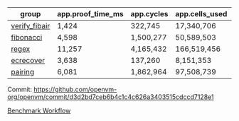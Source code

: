 | group | app.proof_time_ms | app.cycles | app.cells_used | leaf.proof_time_ms | leaf.cycles | leaf.cells_used |
| -- | -- | -- | -- | -- | -- | -- |
| [verify_fibair](https://github.com/openvm-org/openvm/blob/benchmark-results/benchmarks-pr/1782/verify_fibair-d3d2bd7ceb6b4c1c4c626a3403515cdccd7128e1.md) | 1,424 |  322,745 |  17,340,706 |- | - | - |
| [fibonacci](https://github.com/openvm-org/openvm/blob/benchmark-results/benchmarks-pr/1782/fibonacci-d3d2bd7ceb6b4c1c4c626a3403515cdccd7128e1.md) | 4,598 |  1,500,277 |  50,589,503 |- | - | - |
| [regex](https://github.com/openvm-org/openvm/blob/benchmark-results/benchmarks-pr/1782/regex-d3d2bd7ceb6b4c1c4c626a3403515cdccd7128e1.md) | 11,257 |  4,165,432 |  166,519,456 |- | - | - |
| [ecrecover](https://github.com/openvm-org/openvm/blob/benchmark-results/benchmarks-pr/1782/ecrecover-d3d2bd7ceb6b4c1c4c626a3403515cdccd7128e1.md) | 3,638 |  137,260 |  8,151,353 |- | - | - |
| [pairing](https://github.com/openvm-org/openvm/blob/benchmark-results/benchmarks-pr/1782/pairing-d3d2bd7ceb6b4c1c4c626a3403515cdccd7128e1.md) | 6,081 |  1,862,964 |  97,508,739 |- | - | - |


Commit: https://github.com/openvm-org/openvm/commit/d3d2bd7ceb6b4c1c4c626a3403515cdccd7128e1

[Benchmark Workflow](https://github.com/openvm-org/openvm/actions/runs/15859278668)
